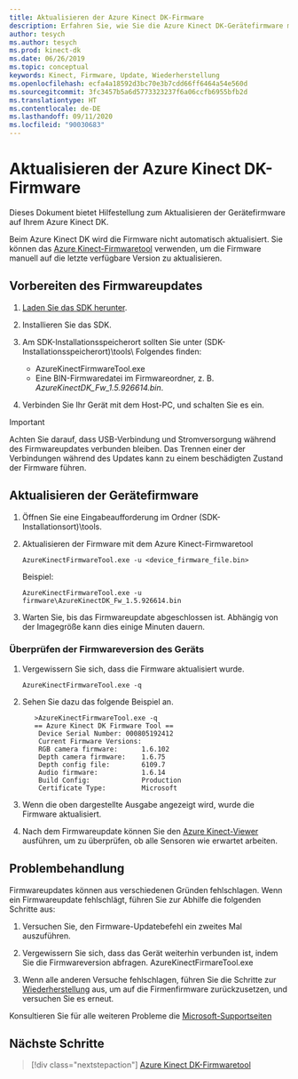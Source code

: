 ```yaml
---
title: Aktualisieren der Azure Kinect DK-Firmware
description: Erfahren Sie, wie Sie die Azure Kinect DK-Gerätefirmware mit dem Azure Kinect-Firmwaretool aktualisieren.
author: tesych
ms.author: tesych
ms.prod: kinect-dk
ms.date: 06/26/2019
ms.topic: conceptual
keywords: Kinect, Firmware, Update, Wiederherstellung
ms.openlocfilehash: ecfa4a18592d3bc70e3b7cdd66ff6464a54e560d
ms.sourcegitcommit: 3fc3457b5a6d5773323237f6a06ccfb6955bfb2d
ms.translationtype: HT
ms.contentlocale: de-DE
ms.lasthandoff: 09/11/2020
ms.locfileid: "90030683"
---
```

# <a name="update-azure-kinect-dk-firmware"></a>Aktualisieren der Azure Kinect DK-Firmware

Dieses Dokument bietet Hilfestellung zum Aktualisieren der Gerätefirmware auf Ihrem Azure Kinect DK.

Beim Azure Kinect DK wird die Firmware nicht automatisch aktualisiert. Sie können das [Azure Kinect-Firmwaretool](azure-kinect-firmware-tool.md) verwenden, um die Firmware manuell auf die letzte verfügbare Version zu aktualisieren.

## <a name="prepare-for-firmware-update"></a>Vorbereiten des Firmwareupdates

1. [Laden Sie das SDK herunter](sensor-sdk-download.md).
2. Installieren Sie das SDK.
3. Am SDK-Installationsspeicherort sollten Sie unter (SDK-Installationsspeicherort)\tools\ Folgendes finden:

    - AzureKinectFirmwareTool.exe
    - Eine BIN-Firmwaredatei im Firmwareordner, z. B. *AzureKinectDK_Fw_1.5.926614.bin*.

4. Verbinden Sie Ihr Gerät mit dem Host-PC, und schalten Sie es ein.

> [!IMPORTANT]
> Achten Sie darauf, dass USB-Verbindung und Stromversorgung während des Firmwareupdates verbunden bleiben. Das Trennen einer der Verbindungen während des Updates kann zu einem beschädigten Zustand der Firmware führen.

## <a name="update-device-firmware"></a>Aktualisieren der Gerätefirmware

1. Öffnen Sie eine Eingabeaufforderung im Ordner (SDK-Installationsort)\tools\.
2. Aktualisieren der Firmware mit dem Azure Kinect-Firmwaretool

    `AzureKinectFirmwareTool.exe -u <device_firmware_file.bin>`

    Beispiel:

    `AzureKinectFirmwareTool.exe -u firmware\AzureKinectDK_Fw_1.5.926614.bin`

3. Warten Sie, bis das Firmwareupdate abgeschlossen ist. Abhängig von der Imagegröße kann dies einige Minuten dauern.

### <a name="verify-device-firmware-version"></a>Überprüfen der Firmwareversion des Geräts

1. Vergewissern Sie sich, dass die Firmware aktualisiert wurde.

    `AzureKinectFirmwareTool.exe -q`

2. Sehen Sie dazu das folgende Beispiel an.

    ```console
       >AzureKinectFirmwareTool.exe -q
       == Azure Kinect DK Firmware Tool ==
        Device Serial Number: 000805192412
        Current Firmware Versions:
        RGB camera firmware:      1.6.102
        Depth camera firmware:    1.6.75
        Depth config file:        6109.7
        Audio firmware:           1.6.14
        Build Config:             Production
        Certificate Type:         Microsoft
    ```

3. Wenn die oben dargestellte Ausgabe angezeigt wird, wurde die Firmware aktualisiert.

4. Nach dem Firmwareupdate können Sie den [Azure Kinect-Viewer](azure-kinect-viewer.md) ausführen, um zu überprüfen, ob alle Sensoren wie erwartet arbeiten.

## <a name="troubleshooting"></a>Problembehandlung

Firmwareupdates können aus verschiedenen Gründen fehlschlagen. Wenn ein Firmwareupdate fehlschlägt, führen Sie zur Abhilfe die folgenden Schritte aus:

1. Versuchen Sie, den Firmware-Updatebefehl ein zweites Mal auszuführen.

2. Vergewissern Sie sich, dass das Gerät weiterhin verbunden ist, indem Sie die Firmwareversion abfragen.        AzureKinectFirmareTool.exe

3. Wenn alle anderen Versuche fehlschlagen, führen Sie die Schritte zur [Wiederherstellung](https://support.microsoft.com/help/4494277/reset-azure-kinect-dk) aus, um auf die Firmenfirmware zurückzusetzen, und versuchen Sie es erneut.

Konsultieren Sie für alle weiteren Probleme die [Microsoft-Supportseiten](https://aka.ms/kinectsupport)

## <a name="next-steps"></a>Nächste Schritte

> [!div class="nextstepaction"]
>[Azure Kinect DK-Firmwaretool](azure-kinect-firmware-tool.md)

